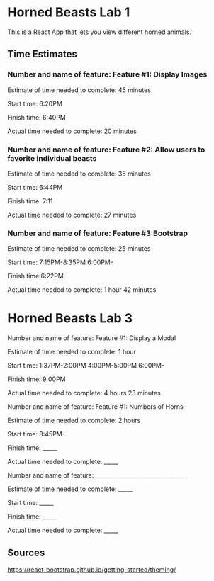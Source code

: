 # Horned Beasts Lab 1

This is a React App that lets you view different horned animals.

## Time Estimates

### Number and name of feature: Feature #1: Display Images

Estimate of time needed to complete: 45 minutes

Start time: 6:20PM

Finish time: 6:40PM

Actual time needed to complete: 20 minutes

### Number and name of feature: Feature #2: Allow users to favorite individual beasts

Estimate of time needed to complete: 35 minutes

Start time: 6:44PM

Finish time: 7:11

Actual time needed to complete: 27 minutes

### Number and name of feature: Feature #3:Bootstrap

Estimate of time needed to complete: 25 minutes

Start time: 7:15PM-8:35PM 6:00PM-

Finish time:6:22PM

Actual time needed to complete: 1 hour 42 minutes

# Horned Beasts Lab 3

Number and name of feature: Feature #1: Display a Modal

Estimate of time needed to complete: 1 hour

Start time: 1:37PM-2:00PM 4:00PM-5:00PM 6:00PM-

Finish time: 9:00PM

Actual time needed to complete: 4 hours 23 minutes

Number and name of feature: Feature #1: Numbers of Horns

Estimate of time needed to complete: 2 hours

Start time: 8:45PM-

Finish time: _____

Actual time needed to complete: _____

Number and name of feature: ________________________________

Estimate of time needed to complete: _____

Start time: _____

Finish time: _____

Actual time needed to complete: _____

## Sources

<https://react-bootstrap.github.io/getting-started/theming/>

